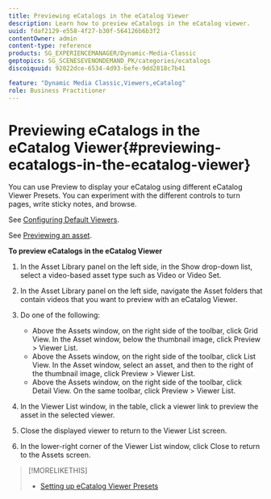 ```yaml
---
title: Previewing eCatalogs in the eCatalog Viewer
description: Learn how to preview eCatalogs in the eCatalog viewer.
uuid: fdaf2129-e558-4f27-b30f-564126b6b3f2
contentOwner: admin
content-type: reference
products: SG_EXPERIENCEMANAGER/Dynamic-Media-Classic
geptopics: SG_SCENESEVENONDEMAND_PK/categories/ecatalogs
discoiquuid: 92022dce-6534-4d93-befe-9dd2818c7b41

feature: "Dynamic Media Classic,Viewers,eCatalog"
role: Business Practitioner
---
```


# Previewing eCatalogs in the eCatalog Viewer{#previewing-ecatalogs-in-the-ecatalog-viewer}

You can use Preview to display your eCatalog using different eCatalog Viewer Presets. You can experiment with the different controls to turn pages, write sticky notes, and browse.

See [Configuring Default Viewers](application-setup.md#configuring_default_viewers).

See [Previewing an asset](previewing-asset.md#previewing_an_asset).

**To preview eCatalogs in the eCatalog Viewer**

1. In the Asset Library panel on the left side, in the Show drop-down list, select a video-based asset type such as Video or Video Set.
1. In the Asset Library panel on the left side, navigate the Asset folders that contain videos that you want to preview with an eCatalog Viewer.
1. Do one of the following:

    * Above the Assets window, on the right side of the toolbar, click Grid View. In the Asset window, below the thumbnail image, click Preview > Viewer List.
    * Above the Assets window, on the right side of the toolbar, click List View. In the Asset window, select an asset, and then to the right of the thumbnail image, click Preview > Viewer List.
    * Above the Assets window, on the right side of the toolbar, click Detail View. On the same toolbar, click Preview > Viewer List.

1. In the Viewer List window, in the table, click a viewer link to preview the asset in the selected viewer.
1. Close the displayed viewer to return to the Viewer List screen.
1. In the lower-right corner of the Viewer List window, click Close to return to the Assets screen.

>[!MORELIKETHIS]
>
>* [Setting up eCatalog Viewer Presets](setting-ecatalog-viewer-presets.md#setting_up_ecatalog_viewer_presets)
